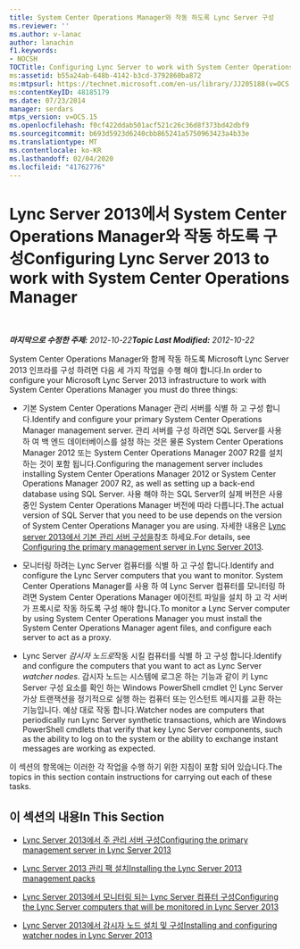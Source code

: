 ```yaml
---
title: System Center Operations Manager와 작동 하도록 Lync Server 구성
ms.reviewer: ''
ms.author: v-lanac
author: lanachin
f1.keywords:
- NOCSH
TOCTitle: Configuring Lync Server to work with System Center Operations Manager
ms:assetid: b55a24ab-648b-4142-b3cd-3792860ba872
ms:mtpsurl: https://technet.microsoft.com/en-us/library/JJ205188(v=OCS.15)
ms:contentKeyID: 48185179
ms.date: 07/23/2014
manager: serdars
mtps_version: v=OCS.15
ms.openlocfilehash: f0cf422ddab501acf521c26c36d8f373bd42dbf9
ms.sourcegitcommit: b693d5923d6240cbb865241a5750963423a4b33e
ms.translationtype: MT
ms.contentlocale: ko-KR
ms.lasthandoff: 02/04/2020
ms.locfileid: "41762776"
---
```

<div data-xmlns="http://www.w3.org/1999/xhtml">

<div class="topic" data-xmlns="http://www.w3.org/1999/xhtml" data-msxsl="urn:schemas-microsoft-com:xslt" data-cs="http://msdn.microsoft.com/en-us/">

<div data-asp="http://msdn2.microsoft.com/asp">

# <a name="configuring-lync-server-2013-to-work-with-system-center-operations-manager"></a><span data-ttu-id="2a20a-102">Lync Server 2013에서 System Center Operations Manager와 작동 하도록 구성</span><span class="sxs-lookup"><span data-stu-id="2a20a-102">Configuring Lync Server 2013 to work with System Center Operations Manager</span></span>

</div>

<div id="mainSection">

<div id="mainBody">

<span> </span>

<span data-ttu-id="2a20a-103">_**마지막으로 수정한 주제:** 2012-10-22_</span><span class="sxs-lookup"><span data-stu-id="2a20a-103">_**Topic Last Modified:** 2012-10-22_</span></span>

<span data-ttu-id="2a20a-104">System Center Operations Manager와 함께 작동 하도록 Microsoft Lync Server 2013 인프라를 구성 하려면 다음 세 가지 작업을 수행 해야 합니다.</span><span class="sxs-lookup"><span data-stu-id="2a20a-104">In order to configure your Microsoft Lync Server 2013 infrastructure to work with System Center Operations Manager you must do three things:</span></span>

  - <span data-ttu-id="2a20a-105">기본 System Center Operations Manager 관리 서버를 식별 하 고 구성 합니다.</span><span class="sxs-lookup"><span data-stu-id="2a20a-105">Identify and configure your primary System Center Operations Manager management server.</span></span> <span data-ttu-id="2a20a-106">관리 서버를 구성 하려면 SQL Server를 사용 하 여 백 엔드 데이터베이스를 설정 하는 것은 물론 System Center Operations Manager 2012 또는 System Center Operations Manager 2007 R2를 설치 하는 것이 포함 됩니다.</span><span class="sxs-lookup"><span data-stu-id="2a20a-106">Configuring the management server includes installing System Center Operations Manager 2012 or System Center Operations Manager 2007 R2, as well as setting up a back-end database using SQL Server.</span></span> <span data-ttu-id="2a20a-107">사용 해야 하는 SQL Server의 실제 버전은 사용 중인 System Center Operations Manager 버전에 따라 다릅니다.</span><span class="sxs-lookup"><span data-stu-id="2a20a-107">The actual version of SQL Server that you need to be use depends on the version of System Center Operations Manager you are using.</span></span> <span data-ttu-id="2a20a-108">자세한 내용은 [Lync server 2013에서 기본 관리 서버 구성을](lync-server-2013-configuring-the-primary-management-server.md)참조 하세요.</span><span class="sxs-lookup"><span data-stu-id="2a20a-108">For details, see [Configuring the primary management server in Lync Server 2013](lync-server-2013-configuring-the-primary-management-server.md).</span></span>

  - <span data-ttu-id="2a20a-109">모니터링 하려는 Lync Server 컴퓨터를 식별 하 고 구성 합니다.</span><span class="sxs-lookup"><span data-stu-id="2a20a-109">Identify and configure the Lync Server computers that you want to monitor.</span></span> <span data-ttu-id="2a20a-110">System Center Operations Manager를 사용 하 여 Lync Server 컴퓨터를 모니터링 하려면 System Center Operations Manager 에이전트 파일을 설치 하 고 각 서버가 프록시로 작동 하도록 구성 해야 합니다.</span><span class="sxs-lookup"><span data-stu-id="2a20a-110">To monitor a Lync Server computer by using System Center Operations Manager you must install the System Center Operations Manager agent files, and configure each server to act as a proxy.</span></span>

  - <span data-ttu-id="2a20a-111">Lync Server *감시자 노드로*작동 시킬 컴퓨터를 식별 하 고 구성 합니다.</span><span class="sxs-lookup"><span data-stu-id="2a20a-111">Identify and configure the computers that you want to act as Lync Server *watcher nodes*.</span></span> <span data-ttu-id="2a20a-112">감시자 노드는 시스템에 로그온 하는 기능과 같이 키 Lync Server 구성 요소를 확인 하는 Windows PowerShell cmdlet 인 Lync Server 가상 트랜잭션을 정기적으로 실행 하는 컴퓨터 또는 인스턴트 메시지를 교환 하는 기능입니다. 예상 대로 작동 합니다.</span><span class="sxs-lookup"><span data-stu-id="2a20a-112">Watcher nodes are computers that periodically run Lync Server synthetic transactions, which are Windows PowerShell cmdlets that verify that key Lync Server components, such as the ability to log on to the system or the ability to exchange instant messages are working as expected.</span></span>

<span data-ttu-id="2a20a-113">이 섹션의 항목에는 이러한 각 작업을 수행 하기 위한 지침이 포함 되어 있습니다.</span><span class="sxs-lookup"><span data-stu-id="2a20a-113">The topics in this section contain instructions for carrying out each of these tasks.</span></span>

<div>

## <a name="in-this-section"></a><span data-ttu-id="2a20a-114">이 섹션의 내용</span><span class="sxs-lookup"><span data-stu-id="2a20a-114">In This Section</span></span>

  - [<span data-ttu-id="2a20a-115">Lync Server 2013에서 주 관리 서버 구성</span><span class="sxs-lookup"><span data-stu-id="2a20a-115">Configuring the primary management server in Lync Server 2013</span></span>](lync-server-2013-configuring-the-primary-management-server.md)

  - [<span data-ttu-id="2a20a-116">Lync Server 2013 관리 팩 설치</span><span class="sxs-lookup"><span data-stu-id="2a20a-116">Installing the Lync Server 2013 management packs</span></span>](lync-server-2013-installing-the-lync-server-2013-management-packs.md)

  - [<span data-ttu-id="2a20a-117">Lync Server 2013에서 모니터링 되는 Lync Server 컴퓨터 구성</span><span class="sxs-lookup"><span data-stu-id="2a20a-117">Configuring the Lync Server computers that will be monitored in Lync Server 2013</span></span>](lync-server-2013-configuring-the-lync-server-computers-that-will-be-monitored.md)

  - [<span data-ttu-id="2a20a-118">Lync Server 2013에서 감시자 노드 설치 및 구성</span><span class="sxs-lookup"><span data-stu-id="2a20a-118">Installing and configuring watcher nodes in Lync Server 2013</span></span>](lync-server-2013-installing-and-configuring-watcher-nodes.md)

</div>

</div>

<span> </span>

</div>

</div>

</div>

